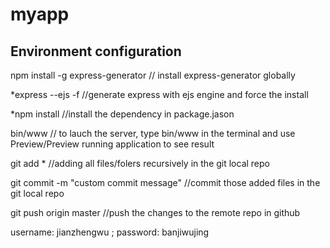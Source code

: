 # myapp 

## Environment configuration
npm install -g express-generator 
// install express-generator globally 

*express --ejs -f 
//generate express with ejs engine and force the install

*npm install 
//install the dependency in package.jason

bin/www
// to lauch the server, type bin/www in the terminal and use Preview/Preview running application to see result

git add * 
//adding all files/folers recursively in the git local repo

git commit -m "custom commit message" 
//commit those added files in the git local repo

git push origin master 
//push the changes to the remote repo in github 

username: jianzhengwu  ; password: banjiwujing

